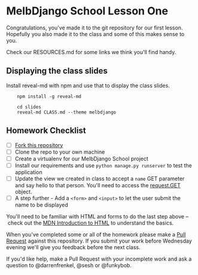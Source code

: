 # MelbDjango School Lesson One

Congratulations, you've made it to the git repository for our first lesson. Hopefully you also made it to the class
and some of this makes sense to you.

Check our RESOURCES.md for some links we think you'll find handy.


## Displaying the class slides

Install reveal-md with npm and use that to display the class slides.

```
    npm install -g reveal-md

    cd slides
    reveal-md CLASS.md --theme melbdjango
```

## Homework Checklist

- [ ] [Fork this repository][gh-fork]
- [ ] Clone the repo to your own machine
- [ ] Create a virtualenv for our MelbDjango School project
- [ ] Install our requirements and use `python manage.py runserver` to test the application
- [ ] Update the view we created in class to accept a `name` GET parameter and say hello to that person.
      You'll need to access the [request.GET][dj-request-response] object.
- [ ] A step further - Add a `<form>` and `<input>` to let the user submit the name to be displayed

You'll need to be familiar with HTML and forms to do the last step above – check out the [MDN Introduction to HTML][mdn-html]
to understand the basics.

When you've completed some or all of the homework please make a [Pull Request][gh-pr] against this repository. If you submit
your work before Wednesday evening we'll give you feedback before the next class.

If you'd like help, make a Pull Request with your incomplete work and ask a question to @darrenfrenkel, @sesh or
@funkybob.

[gh-fork]: https://help.github.com/articles/fork-a-repo/
[gh-pr]: https://help.github.com/articles/using-pull-requests/
[dj-request-response]: https://docs.djangoproject.com/en/1.8/ref/request-response/
[mdn-html]: https://developer.mozilla.org/en-US/docs/Web/Guide/HTML/Introduction
